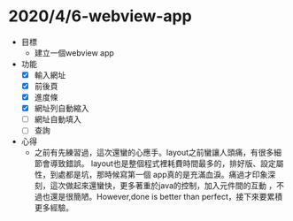 # 2020/4/6-webview-app
* 目標
  - 建立一個webview app
* 功能
  - [x] 輸入網址
  - [x] 前後頁
  - [x] 進度條
  - [x] 網址列自動縮入
  - [ ] 網址自動填入
  - [ ] 查詢
* 心得
  - 之前有先練習過，這次還蠻的心應手。layout之前蠻讓人頭痛，有很多細節會導致錯誤。
   layout也是整個程式裡耗費時間最多的，排好版、設定屬性，到處都是坑，那時候寫第一個
   app真的是充滿血淚。痛過才印象深刻，這次做起來還蠻快，更多著重於java的控制，加入元件間的互動
   ，不過也還是很簡陋。However,done is better than perfect，接下來要累積更多經驗。
